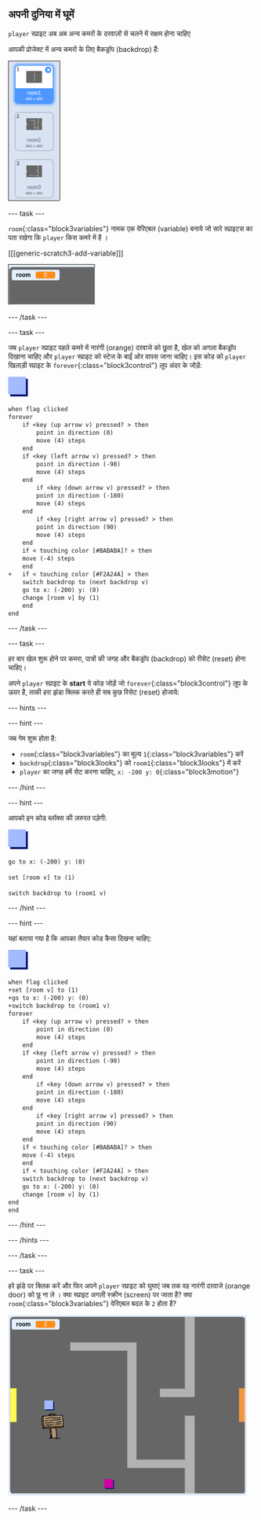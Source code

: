 ## अपनी दुनिया में घूमें

`player` स्प्राइट अब अब अन्य कमरों के दरवाज़ों से चलने में सक्षम होना चाहिए

आपकी प्रोजेक्ट में अन्य कमरों के लिए बैकड्रॉप (backdrop) हैं:

![screenshot](images/world-backdrops.png)

--- task ---

`room`{:class="block3variables"} नामक एक वेरिएबल (variable) बनाये जो सारे स्प्राइटस का पता रखेगा कि `player` किस कमरे में है ।

[[[generic-scratch3-add-variable]]]

![screenshot](images/world-room.png)

--- /task ---

--- task ---

जब `player` स्प्राइट पहले कमरे में नारंगी (orange) दरवाजे को छूता है, खेल को अगला बैकड्रॉप दिखाना चाहिए और `player` स्प्राइट को स्टेज के बाईं ओर वापस जाना चाहिए। इस कोड को `player` खिलाड़ी स्प्राइट के `forever`{:class="block3control"} लूप अंदर के जोड़ें:

![player](images/player.png)

```blocks3
when flag clicked
forever
    if <key (up arrow v) pressed? > then
        point in direction (0)
        move (4) steps
    end
    if <key (left arrow v) pressed? > then
        point in direction (-90)
        move (4) steps
    end
        if <key (down arrow v) pressed? > then
        point in direction (-180)
        move (4) steps
    end
        if <key [right arrow v] pressed? > then
        point in direction (90)
        move (4) steps
    end
    if < touching color [#BABABA]? > then
    move (-4) steps
    end
+   if < touching color [#F2A24A] > then
    switch backdrop to (next backdrop v)
    go to x: (-200) y: (0)
    change [room v] by (1)
    end
end
```

--- /task ---

--- task ---

हर बार खेल शुरू होने पर कमरा, पात्रों की जगह और बैकड्रॉप (backdrop) को रीसेट (reset) होना चाहिए।

अपने `player` स्प्राइट के **start** ये कोड जोड़ें जो `forever`{:class="block3control"} लूप के ऊपर है, ताकी हरा झंडा क्लिक करते ही सब कुछ रिसेट (reset) होजाये:

--- hints ---

--- hint ---

जब गेम शुरू होता है:

+ `room`{:class="block3variables"} का मूल्य `1`{:class="block3variables"} करें
+ `backdrop`{:class="block3looks"} को `room1`{:class="block3looks"} में करें
+ `player` का जगह हमें सेट करना चाहिए, `x: -200 y: 0`{:class="block3motion"}

--- /hint ---

--- hint ---

आपको इन कोड ब्लॉक्स की ज़रुरत पड़ेगी:

![player](images/player.png)

```blocks3
go to x: (-200) y: (0)

set [room v] to (1)

switch backdrop to (room1 v)
```

--- /hint ---

--- hint ---

यहां बताया गया है कि आपका तैयार कोड कैसा दिखना चाहिए:

![player](images/player.png)

```blocks3
when flag clicked
+set [room v] to (1)
+go to x: (-200) y: (0)
+switch backdrop to (room1 v)
forever
    if <key (up arrow v) pressed? > then
        point in direction (0)
        move (4) steps
    end
    if <key (left arrow v) pressed? > then
        point in direction (-90)
        move (4) steps
    end
        if <key (down arrow v) pressed? > then
        point in direction (-180)
        move (4) steps
    end
        if <key [right arrow v] pressed? > then
        point in direction (90)
        move (4) steps
    end
    if < touching color [#BABABA]? > then
    move (-4) steps
    end
    if < touching color [#F2A24A] > then
    switch backdrop to (next backdrop v)
    go to x: (-200) y: (0)
    change [room v] by (1)
end
end
```

--- /hint ---

--- /hints ---

--- /task ---

--- task ---

हरे झंडे पर क्लिक करें और फिर अपने `player` स्प्राइट को घुमाएं जब तक वह नारंगी दरवाजे (orange door) को छू ना ले । क्या स्प्राइट अगली स्क्रीन (screen) पर जाता है? क्या `room`{:class="block3variables"} वेरिएबल बदल के `2` होता है?

![screenshot](images/world-room-test.png)

--- /task ---